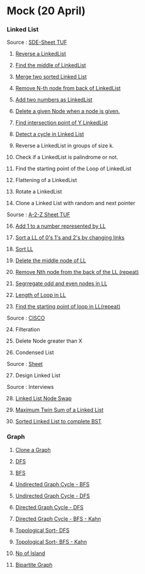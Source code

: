 # Mock (20 April)

### Linked List

Source : [SDE-Sheet TUF](https://takeuforward.org/interviews/strivers-sde-sheet-top-coding-interview-problems/) 

1. [Reverse a LinkedList](https://leetcode.com/problems/reverse-linked-list/)
     
2. [Find the middle of LinkedList](https://leetcode.com/problems/middle-of-the-linked-list/)

3. [Merge two sorted Linked List](https://leetcode.com/problems/merge-two-sorted-lists/description/)

4. [Remove N-th node from back of LinkedList](https://leetcode.com/problems/remove-nth-node-from-end-of-list/description/)

5. [Add two numbers as LinkedList](https://leetcode.com/problems/add-two-numbers/)

6. [Delete a given Node when a node is given.](https://leetcode.com/problems/delete-node-in-a-linked-list/description/)

7. [Find intersection point of Y LinkedList](https://leetcode.com/problems/intersection-of-two-linked-lists/description/)

8. [Detect a cycle in Linked List](https://leetcode.com/problems/linked-list-cycle/description/)

9. Reverse a LinkedList in groups of size k.

10. Check if a LinkedList is palindrome or not.

11. Find the starting point of the Loop of LinkedList

12. Flattening of a LinkedList

13. Rotate a LinkedList

14. Clone a Linked List with random and next pointer


Sourse : [A-2-Z Sheet TUF](https://takeuforward.org/strivers-a2z-dsa-course/strivers-a2z-dsa-course-sheet-2) 

16. [Add 1 to a number represented by LL](https://www.naukri.com/code360/problems/add-one-to-linked-list_920557?leftPanelTabValue=PROBLEM)

17. [Sort a LL of 0's 1's and 2's by changing links](https://www.naukri.com/code360/problems/sort-linked-list-of-0s-1s-2s_1071937)

18. [Sort LL](https://leetcode.com/problems/sort-list/description/)

19. [Delete the middle node of LL](https://leetcode.com/problems/delete-the-middle-node-of-a-linked-list/)

20. [Remove Nth node from the back of the LL (repeat)](https://leetcode.com/problems/remove-nth-node-from-end-of-list/)

21. [Segrregate odd and even nodes in LL](https://leetcode.com/problems/odd-even-linked-list/description/)

22. [Length of Loop in LL](https://www.naukri.com/code360/problems/find-length-of-loop_8160455)

23. [Find the starting point of loop in LL(repeat)](https://leetcode.com/problems/linked-list-cycle-ii/)

Source : [CISCO](https://leetcode.com/discuss/post/6638137/cisco-oa-linked-list-all-by-anujcodez-ok6u/)

24. Filteration

25. Delete Node greater than X

26. Condensed List

Source : [Sheet](https://leetcode.com/discuss/post/6638137/cisco-oa-linked-list-all-by-anujcodez-ok6u/)

27. Design Linked List

Source : Interviews

28. [Linked List Node Swap](https://leetcode.com/discuss/post/957892/amazon-round-1-interview-linkedlist-node-uw1o/)

29. [Maximum Twin Sum of a Linked List](https://leetcode.com/discuss/post/2024323/amazon-oa-sum-of-subarray-linkedlist-by-99dti/)

30. [Sorted Linked List to complete BST](https://leetcode.com/discuss/post/2682309/intuit-online-sorted-linked-list-to-comp-d4bu/)



### Graph

1. [Clone a Graph]()

2. [DFS](https://www.geeksforgeeks.org/problems/depth-first-traversal-for-a-graph/0)

3. [BFS](https://www.geeksforgeeks.org/problems/bfs-traversal-of-graph/1)

4. [Undirected Graph Cycle - BFS](https://www.geeksforgeeks.org/problems/detect-cycle-in-an-undirected-graph/0)

5. [Undirected Graph Cycle - DFS](https://www.geeksforgeeks.org/problems/detect-cycle-in-an-undirected-graph/0)

6. [Directed Graph Cycle - DFS](https://www.geeksforgeeks.org/problems/detect-cycle-in-a-directed-graph/1)

7. [Directed Graph Cycle - BFS - Kahn](https://www.geeksforgeeks.org/problems/detect-cycle-in-a-directed-graph/1)

8. [Topological Sort- DFS](https://www.geeksforgeeks.org/problems/topological-sort/0)

9. [Topological Sort- BFS - Kahn](https://www.geeksforgeeks.org/problems/topological-sort/0)

10. [No of Island](https://leetcode.com/problems/number-of-islands/description/)

11. [Bipartite Graph](https://leetcode.com/problems/is-graph-bipartite/description/)



